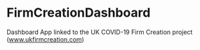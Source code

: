 # FirmCreationDashboard
Dashboard App linked to the UK COVID-19 Firm Creation project (www.ukfirmcreation.com)
